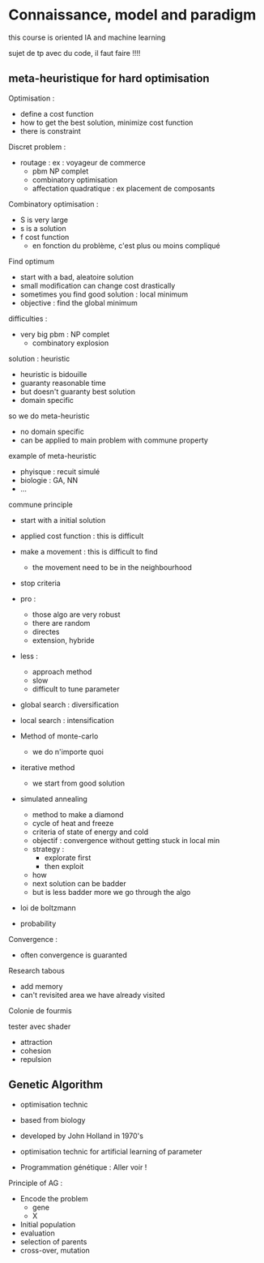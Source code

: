 # Connaissance, model and paradigm

this course is oriented IA and machine learning

sujet de tp avec du code, il faut faire !!!!

## meta-heuristique for hard optimisation

Optimisation :

* define a cost function
* how to get the best solution, minimize cost function
* there is constraint

Discret problem :

* routage : ex : voyageur de commerce
  * pbm NP complet
  * combinatory optimisation
  * affectation quadratique : ex placement de composants

Combinatory optimisation :

* S is very large
* s is a solution
* f cost function
  * en fonction du problème, c'est plus ou moins compliqué

Find optimum

* start with a bad, aleatoire solution
* small modification can change cost drastically
* sometimes you find good solution : local minimum
* objective : find the global minimum

difficulties :

* very big pbm : NP complet
  * combinatory explosion

solution : heuristic

* heuristic is bidouille
* guaranty reasonable time
* but doesn't guaranty best solution
* domain specific

so we do meta-heuristic

* no domain specific
* can be applied to main problem with commune property

example of meta-heuristic 

* phyisque : recuit simulé
* biologie : GA, NN
* ...

commune principle

* start with a initial solution
* applied cost function : this is difficult
* make a movement : this is difficult to find
  * the movement need to be in the neighbourhood
* stop criteria
* pro :
  * those algo are very robust
  * there are random
  * directes
  * extension, hybride
* less :
  * approach method
  * slow
  * difficult to tune parameter

* global search : diversification
* local search : intensification

* Method of monte-carlo
  * we do n'importe quoi
* iterative method
  * we start from good solution
* simulated annealing
  * method to make a diamond
  * cycle of heat and freeze
  * criteria of state of energy and cold
  * objectif : convergence without getting stuck in local min
  * strategy : 
    * explorate first
    * then exploit
  * how
  * next solution can be badder
  * but is less badder more we go through the algo
* loi de boltzmann
* probability

Convergence :

* often convergence is guaranted

Research tabous

* add memory
* can't revisited area we have already visited

Colonie de fourmis

tester avec shader

* attraction
* cohesion
* repulsion

## Genetic Algorithm

* optimisation technic
* based from biology
* developed by John Holland in 1970's

* optimisation technic for artificial learning of parameter

* Programmation génétique : Aller voir !

Principle of AG :

* Encode the problem
  * gene
  * X
* Initial population
* evaluation
* selection of parents
* cross-over, mutation


